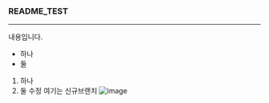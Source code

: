 ### README_TEST
---
내용입니다.
* 하나
* 둘
1. 하나
2. 둘
수정 여기는 신규브랜치
![image](https://github.com/gktmddlr/README_TEST/assets/34929968/e899c2b1-4bba-4612-bca5-1e3cc8f373c7)
